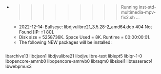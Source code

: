 * >>>>>>>>> Running inst-std-multimedia-mpv-fix2.sh ...
  * 2022-12-14: Bullseye: libdjvulibre21_3.5.28-2_amd64.deb  404  Not Found [IP: ::1 80].
  * Disk size = 5258736K. Space Used = 8K. Runtime = 00:00:00:01.
  * The following NEW packages will be installed:
  ```bash
libarchive13 libcjson1 libdjvulibre21 libdjvulibre-text liblept5
liblqr-1-0 libopencore-amrnb0 libopencore-amrwb0 libraqm0 libsixel1
libtesseract4 libwebpmux3
  ```

